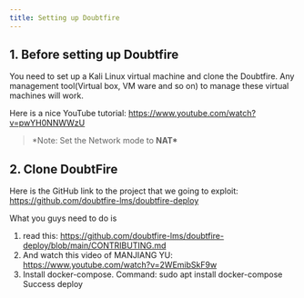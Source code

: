 ```yaml
---
title: Setting up Doubtfire
---
```


## 1. Before setting up Doubtfire

You need to set up a Kali Linux virtual machine and clone the Doubtfire. Any
management tool(Virtual box, VM ware and so on) to manage these virtual
machines will work.

Here is a nice YouTube tutorial: <https://www.youtube.com/watch?v=pwYH0NNWWzU>

> \*Note: Set the Network mode to **NAT\***

## 2. Clone DoubtFire

Here is the GitHub link to the project that we going to exploit:
<https://github.com/doubtfire-lms/doubtfire-deploy>

What you guys need to do is

1. read this: <https://github.com/doubtfire-lms/doubtfire-deploy/blob/main/CONTRIBUTING.md>
2. And watch this video of MANJIANG YU: <https://www.youtube.com/watch?v=2WEmibSkF9w>
3. Install docker-compose. Command: sudo apt install docker-compose Success deploy
